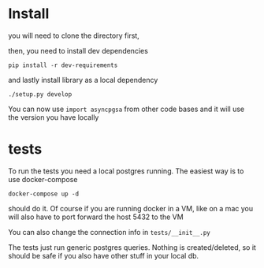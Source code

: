 # Install

you will need to clone the directory first, 

then, you need to install dev dependencies

```
pip install -r dev-requirements
```

and lastly install library as a local dependency

```
./setup.py develop
```

You can now use `import asyncpgsa` from other code bases and it will use the
version you have locally

# tests

To run the tests you need a local postgres running. The easiest way is 
to use docker-compose

```
docker-compose up -d
```

should do it. Of course if you are running docker in a VM, like on a mac
you will also have to port forward the host 5432 to the VM

You can also change the connection info in `tests/__init__.py`

The tests just run generic postgres queries. Nothing is created/deleted, 
so it should be safe if you also have other stuff in your local db.